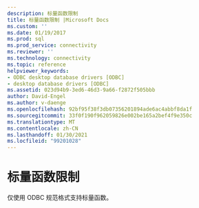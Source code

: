 ```yaml
---
description: 标量函数限制
title: 标量函数限制 |Microsoft Docs
ms.custom: ''
ms.date: 01/19/2017
ms.prod: sql
ms.prod_service: connectivity
ms.reviewer: ''
ms.technology: connectivity
ms.topic: reference
helpviewer_keywords:
- ODBC desktop database drivers [ODBC]
- desktop database drivers [ODBC]
ms.assetid: 023d94b9-3ed6-46d3-9a66-f2872f505bbb
author: David-Engel
ms.author: v-daenge
ms.openlocfilehash: 92bf95f38f3db07356201894ade6ac4abbf8da1f
ms.sourcegitcommit: 33f0f190f962059826e002be165a2bef4f9e350c
ms.translationtype: MT
ms.contentlocale: zh-CN
ms.lasthandoff: 01/30/2021
ms.locfileid: "99201028"
---
```

# <a name="scalar-function-limitations"></a>标量函数限制
仅使用 ODBC 规范格式支持标量函数。
